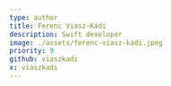 ```yaml
---
type: author
title: Ferenc Viasz-Kádi
description: Swift developer
image: ./assets/ferenc-viasz-kadi.jpeg
priority: 9
github: viaszkadi
x: viaszkadi
---
```



